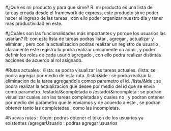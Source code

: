 #¿Qué es mi producto y para que sirve?
R: mi producto es una lista de tareas creada desde el framework de express, este producto sirve poder hacer el ingreso de las tareas , con ello poder organizar nuestro dia y tener mas productividad en este. 

#¿Cuáles son las funcionalidades más importantes y porque los usuarios las usarían?
R: con esta lista de tareas podras listar , agregar , actualizar y eliminar , pero con la actualizacion podras realizar un registro de usuario , claramente este registro lo podra realizar unicamente un admi , y poder definir los roles de cada usurio agregado , con ello podra realizar distintas acciones de acuerdo al rol asignado.

#Rutas actuales : 
/lista: se podra visualizar las tareas actuales.
/lista: se podra agregar por medio de esta ruta. 
/lista/&ide : se podra realizar la eliminacion de la tarea agregandole comop parametro el id.
/lista/&ide : se podra realizar la actualizacion que desee por medio del id que se envia como parametro.
/estado/&completada  o /estado/&incompleta : se podran visualizar cuales son las tareas completadas y cuales no , y podran ontener por medio del parametro que le enviamos y de acuerdo a este , se podran obtener tanto las completadas , como las incompletas.

#Nuevas rutas : 
/login: podras obtener el token de los usuarios ya existentes
/agregarUsuario : podras agregar usuarios 
